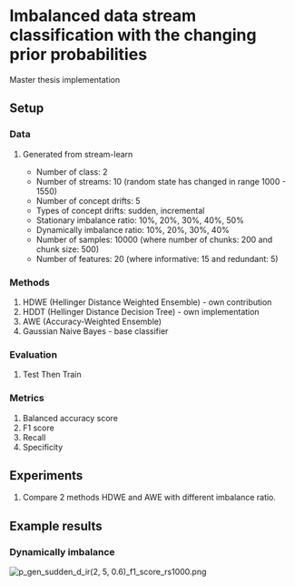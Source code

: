 # Imbalanced data stream classification with the changing prior probabilities

Master thesis implementation 

## Setup

### Data

1. Generated from stream-learn 

   * Number of class: 2
   * Number of streams: 10 (random state has changed in range 1000 - 1550)
   * Number of concept drifts: 5
   * Types of concept drifts: sudden, incremental
   * Stationary imbalance ratio: 10%, 20%, 30%, 40%, 50%
   * Dynamically imbalance ratio: 10%, 20%, 30%, 40%
   * Number of samples: 10000 (where number of chunks: 200 and chunk size: 500)
   * Number of features: 20 (where informative: 15 and redundant: 5)

### Methods

1. HDWE (Hellinger Distance Weighted Ensemble) - own contribution
2. HDDT (Hellinger Distance Decision Tree) - own implementation 
2. AWE (Accuracy-Weighted Ensemble)
3. Gaussian Naive Bayes - base classifier

### Evaluation

1. Test Then Train

### Metrics

1. Balanced accuracy score
2. F1 score
3. Recall
4. Specificity

## Experiments

1. Compare 2 methods HDWE and AWE with different imbalance ratio.

## Example results

### Dynamically imbalance

![p_gen_sudden_d_ir(2, 5, 0.6)_f1_score_rs1000.png](https://github.com/joannagrzyb/master-thesis/blob/master/results/plots/gen/sudden/f1_score/p_gen_sudden_d_ir(2,%205,%200.6)_f1_score_rs1000.png?raw=true)